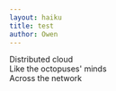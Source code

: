 ```yaml
---
layout: haiku
title: test
author: Owen
---
```


Distributed cloud<br>
Like the octopuses' minds<br>
Across the network<br>